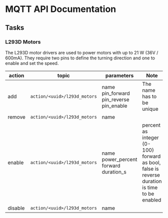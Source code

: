 # MQTT API Documentation

## Tasks

### L293D Motors

The L293D motor drivers are used to power motors with up to 21 W (36V / 600mA). They require two pins to define the turning direction and one to enable and set the speed.

| action | topic | parameters | Note |
| ------ | ----- | ---------- | ---- |
| add | `action/<uuid>/l293d_motors` | name <br> pin_forward <br> pin_reverse <br> pin_enable | The name has to be unique |
| remove | `action/<uuid>/l293d_motors` | name | |
| enable | `action/<uuid>/l293d_motors` | name <br> power_percent <br> forward <br> duration_s | percent as integer (0-100) <br> forward as bool, false is reverse <br> duration is time to be enabled |
| disable | `action/<uuid>/l293d_motors` | name | |

